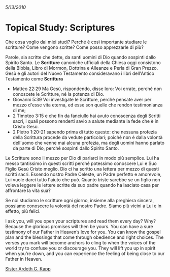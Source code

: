 ###### 5/13/2010

# Topical Study: Scriptures

Che cosa voglio dai miei studi? Perché è così importante studiare le scritture?  Come vengono scritte?  Come posso apprezzarle di più?

Parole, sia scritte che dette, da santi uomini di Dio quando sospinti dallo Spirito Santo. Le **Scritture** canoniche ufficiali della Chiesa oggi consistono della Bibbia, Libro di Mormon, Dottrina e Alleanze e Perla di Gran Prezzo. Gesù e gli autori del Nuovo Testamento consideravano i libri dell'Antico Testamento come **Scrittura** 

- Matteo 22:29 Ma Gesù, rispondendo, disse loro: Voi errate, perché non conoscete le Scritture, né la potenza di Dio.
- Giovanni 5:39 Voi investigate le Scritture, perché pensate aver per mezzo d'esse vita eterna, ed esse son quelle che rendon testimonianza di me;
- 2 Timoteo 3:15 e che fin da fanciullo hai avuto conoscenza degli Scritti sacri, i quali possono renderti savio a salute mediante la fede che è in Cristo Gesù.
- 2 Pietro 1:20-21 sapendo prima di tutto questo: che nessuna profezia della Scrittura procede da vedute particolari; poiché non è dalla volontà dell'uomo che venne mai alcuna profezia, ma degli uomini hanno parlato da parte di Dio, perché sospinti dallo Spirito Santo.

Le Scritture sono il mezzo per Dio di parlarci in modo più semplice.  Lui ha messo tantissimo in questi scritti perché potessimo conoscere Lui e Suo Figlio Gesù Cristo meglio.  Dio ci ha scritto una lettera per mezzo di questi scritti sacri.  Essendo nostro Padre Celeste, un Padre perfetto e amorevole, Lui vuole darci tutto l'aiuto che può. Quanto triste sarebbe se un figlio non voleva leggere le lettere scritte da suo padre quando ha lasciato casa per affrontare la vita sua?

Se noi studiamo le scritture ogni giorno, insieme alla preghiera sincera, possiamo conoscere la volontà del nostro Padre.  Siamo più vicini a Lui e in effetto, più felici.

I ask you, will you open your scriptures and read them every day? Why? Because the glorious promises will then be yours. You can have a sure testimony of our Father in Heaven’s love for you. You can know the gospel plan and the blessings that come through obedience and right choices. The verses you mark will become anchors to cling to when the voices of the world try to confuse you or discourage you. They will lift you up in spirit when you’re down, and you can experience the feeling of being close to our Father in Heaven.

[Sister Ardeth G. Kapp](http://lds.org/ldsorg/v/index.jsp?locale=0&sourceId=3f258949f2f6b010VgnVCM1000004d82620a____&vgnextoid=2354fccf2b7db010VgnVCM1000004d82620aRCRD)